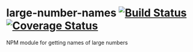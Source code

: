 # large-number-names [![Build Status](https://travis-ci.org/skamansam/large-number-names.svg?branch=master)](https://travis-ci.org/skamansam/large-number-names) [![Coverage Status](https://coveralls.io/repos/github/skamansam/large-number-names/badge.svg?branch=master)](https://coveralls.io/github/skamansam/large-number-names?branch=master)
NPM module for getting names of large numbers
